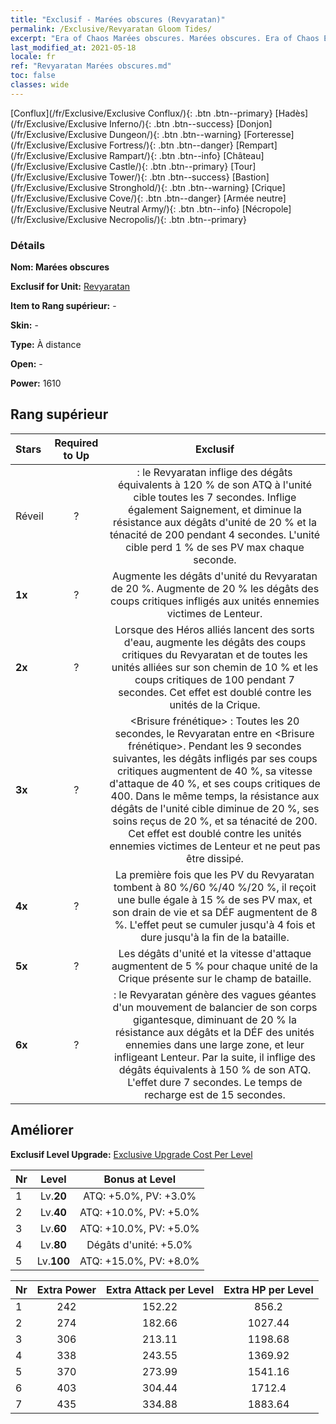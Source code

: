 ```yaml
---
title: "Exclusif - Marées obscures (Revyaratan)"
permalink: /Exclusive/Revyaratan Gloom Tides/
excerpt: "Era of Chaos Marées obscures. Marées obscures. Era of Chaos Exclusif Marées obscures. Revyaratan Exclusif."
last_modified_at: 2021-05-18
locale: fr
ref: "Revyaratan Marées obscures.md"
toc: false
classes: wide
---
```

 [Conflux](/fr/Exclusive/Exclusive Conflux/){: .btn .btn--primary} [Hadès](/fr/Exclusive/Exclusive Inferno/){: .btn .btn--success} [Donjon](/fr/Exclusive/Exclusive Dungeon/){: .btn .btn--warning} [Forteresse](/fr/Exclusive/Exclusive Fortress/){: .btn .btn--danger} [Rempart](/fr/Exclusive/Exclusive Rampart/){: .btn .btn--info} [Château](/fr/Exclusive/Exclusive Castle/){: .btn .btn--primary} [Tour](/fr/Exclusive/Exclusive Tower/){: .btn .btn--success} [Bastion](/fr/Exclusive/Exclusive Stronghold/){: .btn .btn--warning} [Crique](/fr/Exclusive/Exclusive Cove/){: .btn .btn--danger} [Armée neutre](/fr/Exclusive/Exclusive Neutral Army/){: .btn .btn--info} [Nécropole](/fr/Exclusive/Exclusive Necropolis/){: .btn .btn--primary} 

### Détails
 **Nom: Marées obscures** 

 **Exclusif for Unit:** [Revyaratan](/fr/units/Revyaratan/) 

 **Item to Rang supérieur:** -

 **Skin:** -

 **Type:** À distance

 **Open:** -

 **Power:** 1610

## Rang supérieur

  |     Stars    |  Required to Up | Exclusif |
  |:-------------|:---------------:|:---------------:|
  |  Réveil  | ? | <Recherche de sang> : le Revyaratan inflige des dégâts équivalents à 120 % de son ATQ à l'unité cible toutes les 7 secondes. Inflige également Saignement, et diminue la résistance aux dégâts d'unité de 20 % et la ténacité de 200 pendant 4 secondes. L'unité cible perd 1 % de ses PV max chaque seconde. |
  | **1x** <i class="fas fa-star"/> | ? | Augmente les dégâts d'unité du Revyaratan de 20 %. Augmente de 20 % les dégâts des coups critiques infligés aux unités ennemies victimes de Lenteur. |
  | **2x** <i class="fas fa-star"/> | ? | Lorsque des Héros alliés lancent des sorts d'eau, augmente les dégâts des coups critiques du Revyaratan et de toutes les unités alliées sur son chemin de 10 % et les coups critiques de 100 pendant 7 secondes. Cet effet est doublé contre les unités de la Crique. |
  | **3x** <i class="fas fa-star"/> | ? | <Brisure frénétique> : Toutes les 20 secondes, le Revyaratan entre en <Brisure frénétique>. Pendant les 9 secondes suivantes, les dégâts infligés par ses coups critiques augmentent de 40 %, sa vitesse d'attaque de 40 %, et ses coups critiques de 400. Dans le même temps, la résistance aux dégâts de l'unité cible diminue de 20 %, ses soins reçus de 20 %, et sa ténacité de 200. Cet effet est doublé contre les unités ennemies victimes de Lenteur et ne peut pas être dissipé. |
  | **4x** <i class="fas fa-star"/> | ? | La première fois que les PV du Revyaratan tombent à 80 %/60 %/40 %/20 %, il reçoit une bulle égale à 15 % de ses PV max, et son drain de vie et sa DÉF augmentent de 8 %. L'effet peut se cumuler jusqu'à 4 fois et dure jusqu'à la fin de la bataille. |
  | **5x** <i class="fas fa-star"/> | ? | Les dégâts d'unité et la vitesse d'attaque augmentent de 5 % pour chaque unité de la Crique présente sur le champ de bataille. |
  | **6x** <i class="fas fa-star"/> | ? | <Inhumation abyssale> : le Revyaratan génère des vagues géantes d'un mouvement de balancier de son corps gigantesque, diminuant de 20 % la résistance aux dégâts et la DÉF des unités ennemies dans une large zone, et leur infligeant Lenteur. Par la suite, il inflige des dégâts équivalents à 150 % de son ATQ. L'effet dure 7 secondes. Le temps de recharge est de 15 secondes. |


## Améliorer
 **Exclusif Level Upgrade:** [Exclusive Upgrade Cost Per Level](/Exclusive/ExclusiveUpgradeCostPerLevel/)

  |  Nr  |   Level  | Bonus at Level |
  |:-----|:--------:|:--------------:|
  | 1 | Lv.**20** | ATQ: +5.0%, PV: +3.0% |
  | 2 | Lv.**40** | ATQ: +10.0%, PV: +5.0% |
  | 3 | Lv.**60** | ATQ: +10.0%, PV: +5.0% |
  | 4 | Lv.**80** | Dégâts d'unité: +5.0% |
  | 5 | Lv.**100** | ATQ: +15.0%, PV: +8.0% |


  |  Nr  |  Extra Power | Extra Attack per Level | Extra HP per Level |
  |:-----|:--------:|:--------:|:--------:|
  | 1 | 242 | 152.22 | 856.2 |
  | 2 | 274 | 182.66 | 1027.44 |
  | 3 | 306 | 213.11 | 1198.68 |
  | 4 | 338 | 243.55 | 1369.92 |
  | 5 | 370 | 273.99 | 1541.16 |
  | 6 | 403 | 304.44 | 1712.4 |
  | 7 | 435 | 334.88 | 1883.64 |


